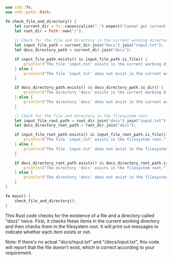 ```rust
use std::fs;
use std::path::Path;

fn check_file_and_directory() {
    let current_dir = fs::canonicalize(".").expect("Cannot get current directory");
    let root_dir = Path::new("/");
    
    // Check for the file and directory in the current working directory.
    let input_file_path = current_dir.join("docs").join("input.txt");
    let docs_directory_path = current_dir.join("docs");

    if input_file_path.exists() && input_file_path.is_file() {
        println!("The file 'input.txt' exists in the current working directory.");
    } else {
        println!("The file 'input.txt' does not exist in the current working directory.");
    }

    if docs_directory_path.exists() && docs_directory_path.is_dir() {
        println!("The directory 'docs' exists in the current working directory.");
    } else {
        println!("The directory 'docs' does not exist in the current working directory.");
    }

    // Check for the file and directory in the filesystem root.
    let input_file_root_path = root_dir.join("docs").join("input.txt");
    let docs_directory_root_path = root_dir.join("docs");

    if input_file_root_path.exists() && input_file_root_path.is_file() {
        println!("The file 'input.txt' exists in the filesystem root.");
    } else {
        println!("The file 'input.txt' does not exist in the filesystem root.");
    }

    if docs_directory_root_path.exists() && docs_directory_root_path.is_dir() {
        println!("The directory 'docs' exists in the filesystem root.");
    } else {
        println!("The directory 'docs' does not exist in the filesystem root.");
    }
}

fn main() {
    check_file_and_directory();
}
```
This Rust code checks for the existence of a file and a directory called "docs" twice. First, it checks these items in the current working directory and then checks them in the filesystem root. It will print out messages to indicate whether each item exists or not.

Note: If there's no actual "docs/input.txt" and "/docs/input.txt", this code will report that the file doesn't exist, which is correct according to your requirement.
